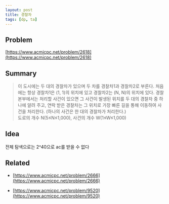 ```yaml
---
layout: post
title: 경찰차
tags: [dp, ta]
---
```

## Problem
[https://www.acmicpc.net/problem/2618](https://www.acmicpc.net/problem/2618)

## Summary

> 이 도시에는 두 대의 경찰차가 있으며 두 차를 경찰차1과 경찰차2로 부른다. 처음에는 항상 경찰차1은 (1, 1)의 위치에 있고 경찰차2는 (N, N)의 위치에 있다. 경찰 본부에서는 처리할 사건이 있으면 그 사건이 발생된 위치를 두 대의 경찰차 중 하나에 알려 주고, 연락 받은 경찰차는 그 위치로 가장 빠른 길을 통해 이동하여 사건을 처리한다.
> (하나의 사건은 한 대의 경찰차가 처리한다.)<br>
> 도로의 개수 N(5≤N≤1,000), 사건의 개수 W(1≤W≤1,000)

## Idea
전체 탐색으로는 2^40으로 ac를 받을 수 없다

## Related
* [https://www.acmicpc.net/problem/2666](https://www.acmicpc.net/problem/2666)

* [https://www.acmicpc.net/problem/9520](https://www.acmicpc.net/problem/9520)
